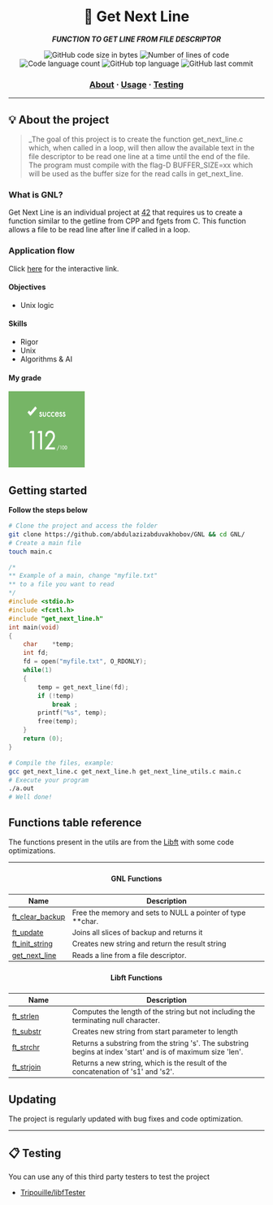 <h1 align="center">
	🧰 Get Next Line
</h1>

<p align="center">
	<b><i>FUNCTION TO GET LINE FROM FILE DESCRIPTOR</i></b><br>
</p>

<p align="center">
	<img alt="GitHub code size in bytes" src="https://img.shields.io/github/languages/code-size/aabduvak/GNL?color=lightblue" />
	<img alt="Number of lines of code" src="https://img.shields.io/tokei/lines/github/aabduvak/GNL?color=critical" />
	<img alt="Code language count" src="https://img.shields.io/github/languages/count/aabduvak/GNL?color=yellow" />
	<img alt="GitHub top language" src="https://img.shields.io/github/languages/top/aabduvak/GNL?color=blue" />
	<img alt="GitHub last commit" src="https://img.shields.io/github/last-commit/aabduvak/GNL?color=green" />
</p>

<h3 align="center">
	<a href="#-about-the-project">About</a>
	<span> · </span>
	<a href="#getting-started">Usage</a>
	<span> · </span>
	<a href="#-testing">Testing</a>
</h3>

---

## 💡 About the project

> _The goal of this project is to create the function get_next_line.c which, when called in a loop, will then allow the available text in the file descriptor to be read one line at a time until the end of the file. The program must compile with the flag-D BUFFER_SIZE=xx which will be used as the buffer size for the read calls in get_next_line.

### What is GNL?
Get Next Line is an individual project at [42](https://www.42istanbul.com.tr/) that requires us to create a function similar to the getline from CPP and fgets from C. This function allows a file to be read line after line if called in a loop.

### Application flow
Click [here](https://excalidraw.com/#json=kbWSFRGd3J4Zdg45Q_nHs,Eyv_Lr8kBJ2EkW0xhXCnPw) for the interactive link.

#### Objectives
- Unix logic

#### Skills
- Rigor
- Unix
- Algorithms & AI

#### My grade
<img src="./images/grade.png" width="150" height="150"/>

## Getting started
**Follow the steps below**
```bash
# Clone the project and access the folder
git clone https://github.com/abdulazizabduvakhobov/GNL && cd GNL/
# Create a main file
touch main.c
```

```c
/*
** Example of a main, change "myfile.txt"
** to a file you want to read
*/
#include <stdio.h>
#include <fcntl.h>
#include "get_next_line.h"
int main(void)
{
	char	*temp;
	int	fd;
	fd = open("myfile.txt", O_RDONLY);
	while(1)
	{
		temp = get_next_line(fd);
		if (!temp)
			break ;
		printf("%s", temp);
		free(temp);
	}
	return (0);
}
```

```bash
# Compile the files, example:
gcc get_next_line.c get_next_line.h get_next_line_utils.c main.c
# Execute your program
./a.out
# Well done!
```

## Functions table reference
The functions present in the utils are from the [Libft](https://github.com/abdulazizabduvakhobov/Libft) with some code optimizations.

<table>
    <thead>
        <tr>
            <th colspan=3><h4>GNL Functions</h4></th>
        </tr>
        <tr>
            <th>Name</th>
            <th>Description</th>
        </tr>
    </thead>
    <tbody>
        <tr>
            <td><a href=get_next_line.c>ft_clear_backup</a></td>
            <td>Free the memory and sets to NULL a pointer of type **char.</td>
        </tr>
        <tr>
        <tr>
            <td><a href=get_next_line.c>ft_update</a></td>
            <td>Joins all slices of backup and returns it</td>
        </tr>
        </tr>
            <td><a href=get_next_line.c>ft_init_string</a></td>
            <td>Creates new string and return the result string</td>
        </tr>
        <tr>
            <td><a href=get_next_line.c>get_next_line</a></td>
            <td>Reads a line from a file descriptor.</td>
    </tbody>
    <thead>
        <tr>
            <th colspan=3><h4>Libft Functions</h4></th>
        </tr>
        <tr>
            <th>Name</th>
            <th>Description</th>
        </tr>
    </thead>
    <tbody>
        <tr>
            <td><a href=get_next_line_utils.c>ft_strlen</a></td>
            <td>Computes the length of the string but not including the terminating null character.</td>
        </tr>
        <tr>
            <td><a href=get_next_line_utils.c>ft_substr</a></td>
            <td>Creates new string from start parameter to length</td>
        </tr>
        <tr>
            <td><a href=get_next_line_utils.c>ft_strchr</a></td>
            <td>Returns a substring from the string 's'. The substring begins at index 'start' and is of maximum size 'len'.</td>
        </tr>
        <tr>
            <td><a href=get_next_line_utils.c>ft_strjoin</a></td>
            <td>Returns a new string, which is the result of the concatenation of 's1' and 's2'.</td>
        </tr>
    </tbody>
</table>

## Updating

The project is regularly updated with bug fixes and code optimization.

---

## 📋 Testing

You can use any of this third party testers to test the project

* [Tripouille/libfTester](https://github.com/Tripouille/gnlTester)
